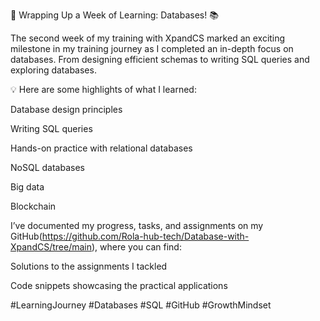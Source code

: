 🎉 Wrapping Up a Week of Learning: Databases! 📚

The second week of my training with XpandCS marked an exciting milestone in my training journey as I completed an in-depth focus on databases. From designing efficient schemas to writing SQL queries and exploring databases.

💡 Here are some highlights of what I learned:

Database design principles

Writing SQL queries

Hands-on practice with relational databases

NoSQL databases

Big data

Blockchain


I’ve documented my progress, tasks, and assignments on my GitHub(https://github.com/Rola-hub-tech/Database-with-XpandCS/tree/main), where you can find:

Solutions to the assignments I tackled

Code snippets showcasing the practical applications


#LearningJourney #Databases #SQL #GitHub #GrowthMindset
